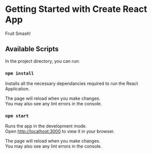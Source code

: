 # Getting Started with Create React App

Fruit Smash!

## Available Scripts

In the project directory, you can run:

### `npm install`

Installs all the necessary dependancies required to run the React Application. 

The page will reload when you make changes.\
You may also see any lint errors in the console.

### `npm start`

Runs the app in the development mode.\
Open [http://localhost:3000](http://localhost:3000) to view it in your browser.

The page will reload when you make changes.\
You may also see any lint errors in the console.
